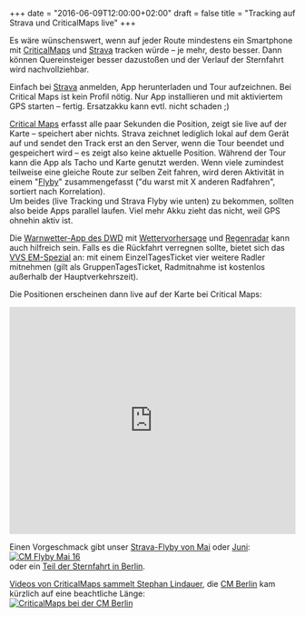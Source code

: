 +++
date = "2016-06-09T12:00:00+02:00"
draft = false
title = "Tracking auf Strava und CriticalMaps live"
+++

Es wäre wünschenswert, wenn auf jeder Route mindestens ein Smartphone mit <a href="http://criticalmaps.net/map#11/48.8094/9.1949">CriticalMaps</a> und <a href="http://www.strava.com/clubs/61260">Strava</a> tracken würde – je mehr, desto besser. Dann können Quereinsteiger besser dazustoßen und der Verlauf der Sternfahrt wird nachvollziehbar.

Einfach bei <a href="https://de.wikipedia.org/wiki/Strava">Strava</a> anmelden, App herunterladen und Tour aufzeichnen.
Bei Critical Maps ist kein Profil nötig. Nur App installieren und mit aktiviertem GPS starten – fertig.
Ersatzakku kann evtl. nicht schaden ;)

<a href="https://www.facebook.com/criticalmaps/">Critical Maps</a> erfasst alle paar Sekunden die Position, zeigt sie live auf der Karte – speichert aber nichts. Strava zeichnet lediglich lokal auf dem Gerät auf und sendet den Track erst an den Server, wenn die Tour beendet und gespeichert wird – es zeigt also keine aktuelle Position. Während der Tour kann die App als Tacho und Karte genutzt werden. Wenn viele zumindest teilweise eine gleiche Route zur selben Zeit fahren, wird deren Aktivität in einem "<a href="http://labs.strava.com/flyby/">Flyby</a>" zusammengefasst ("du warst mit X anderen Radfahren", sortiert nach Korrelation).<br>Um beides (live Tracking und Strava Flyby wie unten) zu bekommen, sollten also beide Apps parallel laufen. Viel mehr Akku zieht das nicht, weil GPS ohnehin aktiv ist.

Die <a href="http://www.dwd.de/DE/leistungen/warnwetterapp/warnwetterapp.html">Warnwetter-App des DWD</a> mit <a href="https://www.meteoblue.com/de/wetter/vorhersage/multimodel/stuttgart_deutschland_2825297">Wettervorhersage</a> und <a href="http://www.niederschlagsradar.de/h3.aspx?j=&type=loop1stunde&c=1&regio=hdb">Regenradar</a> kann auch hilfreich sein. Falls es die Rückfahrt verregnen sollte, bietet sich das <a href="http://www.vvs.de/em-spezial/">VVS EM-Spezial</a> an: mit einem EinzelTagesTicket vier weitere Radler mitnehmen (gilt als GruppenTagesTicket, Radmitnahme ist kostenlos außerhalb der Hauptverkehrszeit).

Die Positionen erscheinen dann live auf der Karte bei Critical Maps:<br>
 <iframe width="100%" height="400" src="http://criticalmaps.net/map-embed#10/48.7661/9.22442" frameborder="0" allowfullscreen></iframe>

Einen Vorgeschmack gibt unser <a href="http://labs.strava.com/flyby/viewer/#567667567?c=u0wt2f4w&z=C&t=1NBGG5&a=b-vVIdix1SGjgdUhInDVIbMb1iHPMNYhYXXVIawf3CH5HdUhIL0dIvvp4yFpDdUhs3TVIbfE1CFCtNUh60bjIVFB1SGv9Ncha9_UIXHD1iHn4tUhwZ_ZIQjX1SGWstkhLnQHIo6xEyOvodkh7bTcIQ&x=15_w&s=C8">Strava-Flyby von Mai</a> oder <a href="http://labs.strava.com/flyby/viewer/#597335608?c=u0wt2qvg&z=E&t=1NKRHG&a=OJ6aI85ioiMq6poj5P2bIy2UmiP0pJoj2pObI2krnSNzJJwjH76aI7QKmiOq8pojtfCbIx2OmiNjnp0jBKuaI68FrCNP-Jsj&s=6H">Juni</a>:<br>
<a href="http://gph.is/1Ul0rSF#"><img src="http://i.giphy.com/l41YuxTjlBMwSxoUU.gif" alt="CM Flyby Mai 16" ></a><br>
oder ein <a href="http://labs.strava.com/flyby/viewer/#599308654?c=u336s9nn&z=B&t=1NK-g8&a=brm4IwUgvCPE9rgjd8K3I-gxvSPcCNkj7EC4IwzNuSMgT70jX4y_I3WWtiMpp7cjLlvdI5NdviNLsb4jXEy3I6CwuSNJvrgjFui2I_-xtyM47rkjIDe3I2iauCPE5LcjnOm3I7XvuCPoXLcj2f7PI2HLuiP_ILojrAS6I4k6vSPt6rcjMDa4I7IsuSO90boj0S24I7nMtyM_E7cjXUu3I7NgtyNh1rgjhmy4I7KawCM&s=AG">Teil der Sternfahrt in Berlin</a>.

<a href="https://www.youtube.com/watch?v=yjZBNsnXKKU&list=UUa5cUnTPBOpPBJUUPLn15qg">Videos von CriticalMaps sammelt Stephan Lindauer</a>, die <a href="https://www.facebook.com/Critical-Mass-Berlin-74806304846/">CM Berlin</a> kam kürzlich auf eine beachtliche Länge:<br>
<a href="https://scontent.ftxl1-1.fna.fbcdn.net/t31.0-8/13301451_10154185192469847_2873342219330812167_o.jpg#"><img src="https://scontent.ftxl1-1.fna.fbcdn.net/v/t1.0-0/s526x395/13322128_10154185192469847_2873342219330812167_n.jpg?oh=0921c549ae3fc99159cb8a7b56917d3c&oe=57C5EECE" alt="CriticalMaps bei der CM Berlin"></a>
 
